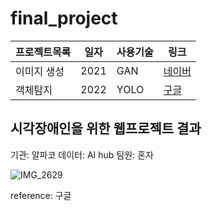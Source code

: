 # final_project
 
프로젝트목록 | 일자 | 사용기술 | 링크
------------|------|---------|--------
이미지 생성 | 2021 | GAN | [네이버](www.naver.com)
객체탐지 | 2022 | YOLO | [구글](www.google.com)

시각장애인을 위한 웹프로젝트 결과
---
기관: 알파코
데이터: AI hub
팀원: 혼자


![IMG_2629](https://github.com/5rangeclick/final_project/assets/130722538/6ba487e2-1118-4b79-95fb-323d8418ce6c)

reference: 구글
